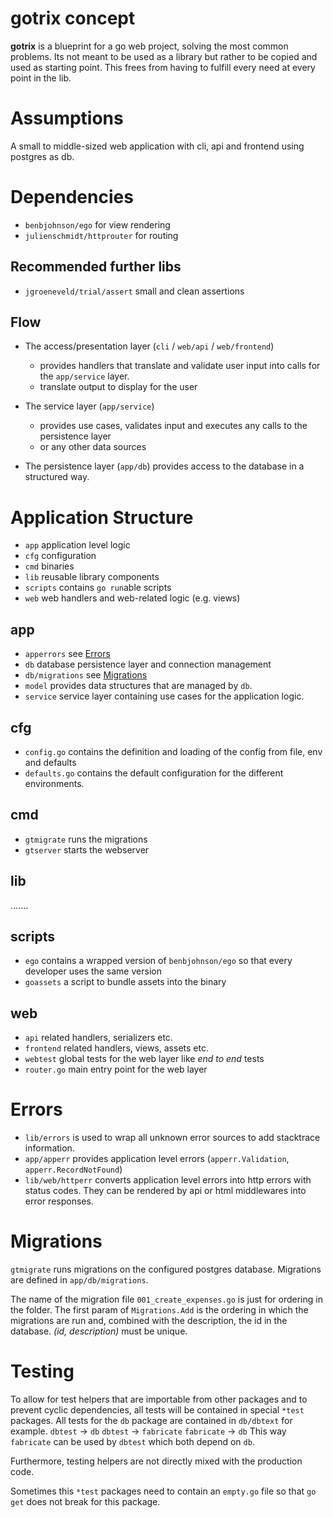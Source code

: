 # gotrix concept

**gotrix** is a blueprint for a go web project, solving the most common problems.
Its not meant to be used as a library but rather to be copied and used as starting point.
This frees from having to fulfill every need at every point in the lib.

# Assumptions
A small to middle-sized web application with cli, api and frontend using postgres as db.

# Dependencies

- `benbjohnson/ego` for view rendering
- `julienschmidt/httprouter` for routing

## Recommended further libs

- `jgroeneveld/trial/assert` small and clean assertions

## Flow

- The access/presentation layer (`cli` / `web/api` / `web/frontend`) 
    - provides handlers that translate and validate user input into calls for the
`app/service` layer. 
    -  translate output to display for the user
    
- The service layer (`app/service`)
    - provides use cases, validates input and executes any calls to the persistence layer 
    - or any other data sources
     
- The persistence layer (`app/db`) provides access to the database in a structured way.

# Application Structure

- `app` application level logic
- `cfg` configuration
- `cmd` binaries
- `lib` reusable library components
- `scripts` contains `go run`able scripts
- `web` web handlers and web-related logic (e.g. views)

## app

- `apperrors` see [Errors](#errors)
- `db` database persistence layer and connection management
- `db/migrations` see [Migrations](#migrations)
- `model` provides data structures that are managed by `db`.
- `service` service layer containing use cases for the application logic.

## cfg

- `config.go` contains the definition and loading of the config from file, env and defaults
- `defaults.go` contains the default configuration for the different environments.


## cmd

- `gtmigrate` runs the migrations
- `gtserver` starts the webserver


## lib

.......

## scripts

- `ego` contains a wrapped version of `benbjohnson/ego` so that every developer uses the same version
- `goassets` a script to bundle assets into the binary

## web

- `api` related handlers, serializers etc.
- `frontend` related handlers, views, assets etc.
- `webtest` global tests for the web layer like *end to end* tests
- `router.go` main entry point for the web layer

# Errors

- `lib/errors` is used to wrap all unknown error sources to add stacktrace information.
- `app/apperr` provides application level errors (`apperr.Validation`, `apperr.RecordNotFound`)
- `lib/web/httperr` converts application level errors into http errors with status codes. They can be rendered by api or html middlewares into error responses.

# Migrations

`gtmigrate` runs migrations on the configured postgres database. Migrations are defined in `app/db/migrations`.

The name of the migration file `001_create_expenses.go` is just for ordering in the folder.
The first param of `Migrations.Add` is the ordering in which the migrations are run and, combined with the description, the id in the database. *(id, description)* must be unique.

# Testing

To allow for test helpers that are importable from other packages and to 
prevent cyclic dependencies, all tests will be contained in special `*test` packages.
All tests for the `db` package are contained in `db/dbtext` for example. 
`dbtest` -> `db`
`dbtest` -> `fabricate`
`fabricate` -> `db`
This way `fabricate` can be used by `dbtest` which both depend on `db`.

Furthermore, testing helpers are not directly mixed with the production code.

Sometimes this `*test` packages need to contain an `empty.go` file so that `go get` does not break for this package.